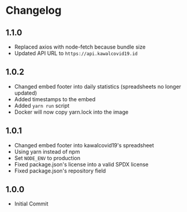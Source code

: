 # Changelog

## 1.1.0

* Replaced axios with node-fetch because bundle size
* Updated API URL to `https://api.kawalcovid19.id`

## 1.0.2

* Changed embed footer into daily statistics (spreadsheets no longer updated)
* Added timestamps to the embed
* Added `yarn run` script
* Docker will now copy yarn.lock into the image

## 1.0.1

* Changed embed footer into kawalcovid19's spreadsheet
* Using yarn instead of npm
* Set `NODE_ENV` to production
* Fixed package.json's license into a valid SPDX license
* Fixed package.json's repository field

## 1.0.0

* Initial Commit
